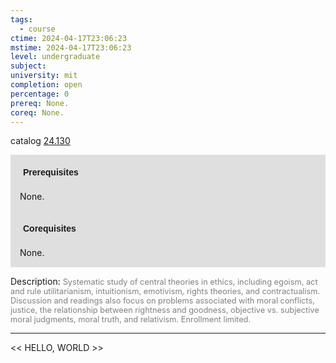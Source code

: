 ```yaml
---
tags:
  - course
ctime: 2024-04-17T23:06:23
mstime: 2024-04-17T23:06:23
level: undergraduate
subject: 
university: mit
completion: open
percentage: 0
prereq: None.
coreq: None.
---
```


catalog [24.130](http://student.mit.edu/catalog/m24a.html#24.130)

<span style="display: block; padding: 15px; background-color: rgb(100, 100, 100, 0.2);"><font id="m_prereq2851_0" style="display: block; font-family: Arial, sans-serif; font-weight: bold; padding: 5px">Prerequisites</font><br><span id="prereq2851_0">None.</span></span>
<span style="display: block; padding: 15px; background-color: rgb(100, 100, 100, 0.2);"><font id="m_coreq2851_0" style="display: block; font-family: Arial, sans-serif; font-weight: bold; padding: 5px">Corequisites</font><br><span id="coreq2851_0">None.</span></span>

<font style="">Description:</font>
<font style="color: grey; font-size: 0.8rem;">Systematic study of central theories in ethics, including egoism, act and rule utilitarianism, intuitionism, emotivism, rights theories, and contractualism. Discussion and readings also focus on problems associated with moral conflicts, justice, the relationship between rightness and goodness, objective vs. subjective moral judgments, moral truth, and relativism. Enrollment limited.</font>



---

<< HELLO, WORLD >>
